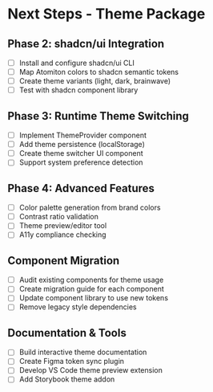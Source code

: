 # Next Steps - Theme Package

## Phase 2: shadcn/ui Integration

- [ ] Install and configure shadcn/ui CLI
- [ ] Map Atomiton colors to shadcn semantic tokens
- [ ] Create theme variants (light, dark, brainwave)
- [ ] Test with shadcn component library

## Phase 3: Runtime Theme Switching

- [ ] Implement ThemeProvider component
- [ ] Add theme persistence (localStorage)
- [ ] Create theme switcher UI component
- [ ] Support system preference detection

## Phase 4: Advanced Features

- [ ] Color palette generation from brand colors
- [ ] Contrast ratio validation
- [ ] Theme preview/editor tool
- [ ] A11y compliance checking

## Component Migration

- [ ] Audit existing components for theme usage
- [ ] Create migration guide for each component
- [ ] Update component library to use new tokens
- [ ] Remove legacy style dependencies

## Documentation & Tools

- [ ] Build interactive theme documentation
- [ ] Create Figma token sync plugin
- [ ] Develop VS Code theme preview extension
- [ ] Add Storybook theme addon
